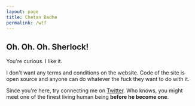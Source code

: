 ```yaml
---
layout: page
title: Chetan Badhe
permalink: /wtf
---
```

## Oh. Oh. Oh. Sherlock!

You're curious. I like it.

I don't want any terms and conditions on the website.  Code of the site is open source and anyone can do whatever  the fuck they want to do with it.

Since you're here, try connecting me on [Twitter](https://twitter.com/badheism). Who knows, you might meet one of the finest living human being **before he become one**.

